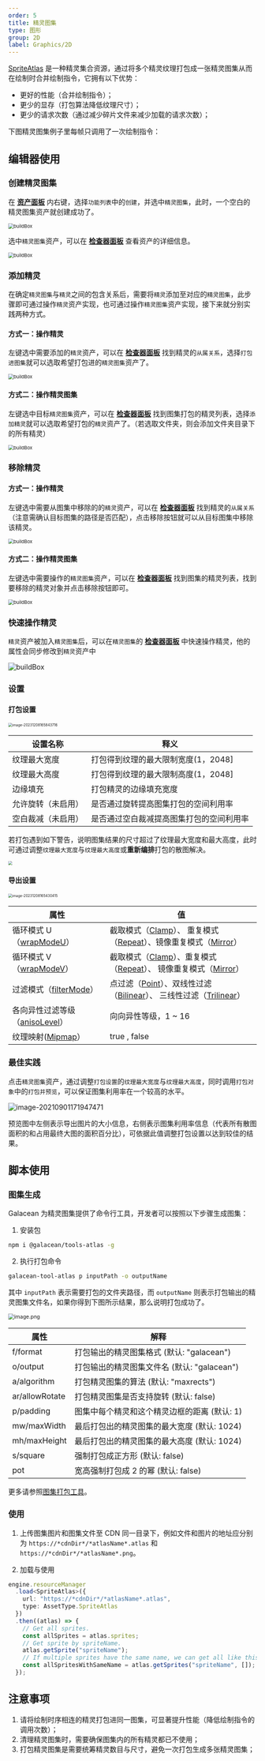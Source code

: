 ```yaml
---
order: 5
title: 精灵图集
type: 图形
group: 2D
label: Graphics/2D
---
```


[SpriteAtlas](/apis/core/#SpriteAtlas) 是一种精灵集合资源，通过将多个精灵纹理打包成一张精灵图集从而在绘制时合并绘制指令，它拥有以下优势：

- 更好的性能（合并绘制指令）；
- 更少的显存（打包算法降低纹理尺寸）；
- 更少的请求次数（通过减少碎片文件来减少加载的请求次数）；

下图精灵图集例子里每帧只调用了一次绘制指令：

<playground src="sprite-atlas.ts"></playground>

## 编辑器使用

### 创建精灵图集

在 **[资产面板](/docs/assets/interface/)** 内右键，选择`功能列表`中的`创建`，并选中`精灵图集`，此时，一个空白的精灵图集资产就创建成功了。

<img src="https://mdn.alipayobjects.com/huamei_w6ifet/afts/img/A*W-HZSrvAiG8AAAAAAAAAAAAADjCHAQ/original" alt="buildBox" style="zoom: 67%;" />

选中`精灵图集`资产，可以在 **[检查器面板](/docs/interface/inspector)** 查看资产的详细信息。

<img src="https://mdn.alipayobjects.com/huamei_w6ifet/afts/img/A*LW0JS7v5dP8AAAAAAAAAAAAADjCHAQ/original" alt="buildBox" style="zoom: 67%;" />

### 添加精灵

在确定`精灵图集`与`精灵`之间的包含关系后，需要将`精灵`添加至对应的`精灵图集`，此步骤即可通过操作`精灵`资产实现，也可通过操作`精灵图集`资产实现，接下来就分别实践两种方式。

#### 方式一：操作精灵

左键选中需要添加的`精灵`资产，可以在 **[检查器面板](/docs/interface/inspector)** 找到精灵的`从属关系`，选择`打包进图集`就可以选取希望打包进的`精灵图集`资产了。

<img src="https://mdn.alipayobjects.com/huamei_w6ifet/afts/img/A*G_utQZfPYPoAAAAAAAAAAAAADjCHAQ/original" alt="buildBox" style="zoom: 67%;" />

#### 方式二：操作精灵图集

左键选中目标`精灵图集`资产，可以在 **[检查器面板](/docs/interface/inspector)** 找到图集打包的精灵列表，选择`添加精灵`就可以选取希望打包的`精灵`资产了。（若选取文件夹，则会添加文件夹目录下的所有精灵）

<img src="https://mdn.alipayobjects.com/huamei_w6ifet/afts/img/A*6unHT7e-S-8AAAAAAAAAAAAADjCHAQ/original" alt="buildBox" style="zoom: 67%;" />

### 移除精灵

#### 方式一：操作精灵

左键选中需要从图集中移除的的`精灵`资产，可以在 **[检查器面板](/docs/interface/inspector)** 找到精灵的`从属关系`（注意需确认目标图集的路径是否匹配），点击移除按钮就可以从目标图集中移除该精灵。

<img src="https://mdn.alipayobjects.com/huamei_jvf0dp/afts/img/A*dQ_CT5qjHacAAAAAAAAAAAAADleLAQ/original" alt="buildBox" style="zoom: 67%;" />

#### 方式二：操作精灵图集

左键选中需要操作的`精灵图集`资产，可以在 **[检查器面板](/docs/interface/inspector)** 找到图集的精灵列表，找到要移除的精灵对象并点击移除按钮即可。

<img src="https://mdn.alipayobjects.com/huamei_w6ifet/afts/img/A*aZcoS6ISXAoAAAAAAAAAAAAADjCHAQ/original" alt="buildBox" style="zoom: 67%;" />

### 快速操作精灵

`精灵`资产被加入`精灵图集`后，可以在`精灵图集`的 **[检查器面板](/docs/interface/inspector)** 中快速操作精灵，他的属性会同步修改到`精灵`资产中

<img src="https://mdn.alipayobjects.com/huamei_w6ifet/afts/img/A*WxzIS5If7NsAAAAAAAAAAAAADjCHAQ/original" alt="buildBox"  />

### 设置

#### 打包设置

<img src="https://gw.alipayobjects.com/zos/OasisHub/81a2044b-c1b7-449d-96cf-1e098b72a1be/image-20231208165843716.png" alt="image-20231208165843716" style="zoom:50%;" />

| 设置名称           | 释义                                     |
| ------------------ | ---------------------------------------- |
| 纹理最大宽度       | 打包得到纹理的最大限制宽度(1，2048]      |
| 纹理最大高度       | 打包得到纹理的最大限制高度(1，2048]      |
| 边缘填充           | 打包精灵的边缘填充宽度                   |
| 允许旋转（未启用） | 是否通过旋转提高图集打包的空间利用率     |
| 空白裁减（未启用） | 是否通过空白裁减提高图集打包的空间利用率 |

若打包遇到如下警告，说明图集结果的尺寸超过了纹理最大宽度和最大高度，此时可通过调整`纹理最大宽度`与`纹理最大高度`或**重新编排**打包的散图解决。

<img src="https://mdn.alipayobjects.com/huamei_yo47yq/afts/img/A*dE71RKXvGAAAAAAAAAAAAAAADhuCAQ/original" style="zoom:50%;" />

#### 导出设置

<img src="https://gw.alipayobjects.com/zos/OasisHub/1f4302b8-d485-4d3e-b508-36b570f5a883/image-20231208165430415.png" alt="image-20231208165430415" style="zoom:50%;" />

| 属性 | 值 |
| --- | --- |
| 循环模式 U（[wrapModeU](/apis/core/#Texture-wrapModeU)） | 截取模式（[Clamp](/apis/core/#TextureWrapMode-Clamp)）、 重复模式（[Repeat](/apis/core/#TextureWrapMode-Repeat)）、镜像重复模式（[Mirror](/apis/core/#TextureWrapMode-Mirror)） |
| 循环模式 V（[wrapModeV](/apis/core/#Texture-wrapModeV)） | 截取模式（[Clamp](/apis/core/#TextureWrapMode-Clamp)）、重复模式（[Repeat](/apis/core/#TextureWrapMode-Repeat)）、 镜像重复模式（[Mirror](/apis/core/#TextureWrapMode-Mirror)） |
| 过滤模式（[filterMode](/apis/core/#Texture-filterMode)） | 点过滤（[Point](/apis/core/#TextureFilterMode-Point)）、双线性过滤（[Bilinear](/apis/core/#TextureFilterMode-Bilinear)）、 三线性过滤（[Trilinear](/apis/core/#TextureFilterMode-Trilinear)） |
| 各向异性过滤等级（[anisoLevel](/apis/core/#Texture-anisoLevel)） | 向向异性等级，1 ~ 16 |
| 纹理映射([Mipmap](/apis/core/#Texture-generateMipmaps)） | true , false |

### 最佳实践

点击`精灵图集`资产，通过调整`打包设置`的`纹理最大宽度`与`纹理最大高度`，同时调用`打包对象`中的`打包并预览`，可以保证图集利用率在一个较高的水平。

![image-20210901171947471](https://mdn.alipayobjects.com/huamei_w6ifet/afts/img/A*lyhRSY63HJgAAAAAAAAAAAAADjCHAQ/original)

预览图中左侧表示导出图片的大小信息，右侧表示图集利用率信息（代表所有散图面积的和占用最终大图的面积百分比），可依据此值调整打包设置以达到较佳的结果。

## 脚本使用

### 图集生成

Galacean 为精灵图集提供了命令行工具，开发者可以按照以下步骤生成图集：

1. 安装包

```bash
npm i @galacean/tools-atlas -g
```

2. 执行打包命令

```bash
galacean-tool-atlas p inputPath -o outputName
```

其中 `inputPath` 表示需要打包的文件夹路径，而 `outputName` 则表示打包输出的精灵图集文件名，如果你得到下图所示结果，那么说明打包成功了。

<img src="https://gw.alipayobjects.com/mdn/rms_7c464e/afts/img/A*UhLBRpt9SwAAAAAAAAAAAAAAARQnAQ" alt="image.png" style="zoom:75%;" />

| 属性           | 解释                                         |
| -------------- | -------------------------------------------- |
| f/format       | 打包输出的精灵图集格式 (默认: "galacean")    |
| o/output       | 打包输出的精灵图集文件名 (默认: "galacean")  |
| a/algorithm    | 打包精灵图集的算法 (默认: "maxrects")        |
| ar/allowRotate | 打包精灵图集是否支持旋转 (默认: false)       |
| p/padding      | 图集中每个精灵和这个精灵边框的距离 (默认: 1) |
| mw/maxWidth    | 最后打包出的精灵图集的最大宽度 (默认: 1024)  |
| mh/maxHeight   | 最后打包出的精灵图集的最大高度 (默认: 1024)  |
| s/square       | 强制打包成正方形 (默认: false)               |
| pot            | 宽高强制打包成 2 的幂 (默认: false)          |

更多请参照[图集打包工具](https://github.com/galacean/tools/blob/main/packages/atlas/README.md)。

### 使用

1. 上传图集图片和图集文件至 CDN 同一目录下，例如文件和图片的地址应分别为 `https://*cdnDir*/*atlasName*.atlas` 和 `https://*cdnDir*/*atlasName*.png`。

2. 加载与使用

```typescript
engine.resourceManager
  .load<SpriteAtlas>({
    url: "https://*cdnDir*/*atlasName*.atlas",
    type: AssetType.SpriteAtlas
  })
  .then((atlas) => {
    // Get all sprites.
    const allSprites = atlas.sprites;
    // Get sprite by spriteName.
    atlas.getSprite("spriteName");
    // If multiple sprites have the same name, we can get all like this.
    const allSpritesWithSameName = atlas.getSprites("spriteName", []);
  });
```

## 注意事项

1. 请将绘制时序相连的精灵打包进同一图集，可显著提升性能（降低绘制指令的调用次数）；
2. 清理精灵图集时，需要确保图集内的所有精灵都已不使用；
3. 打包精灵图集是需要统筹精灵数目与尺寸，避免一次打包生成多张精灵图集；
